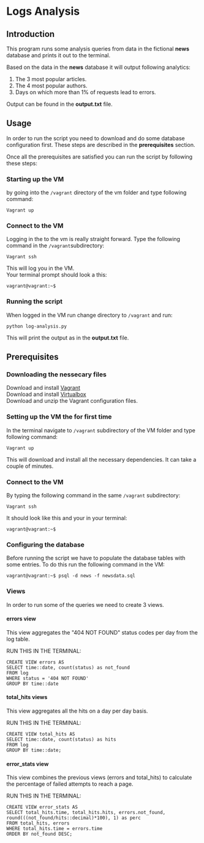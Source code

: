 
# Logs Analysis

## Introduction

This program runs some analysis queries from data in the fictional **news** database and prints it out to the terminal.

Based on the data in the __news__ database it will output following analytics:
1. The 3 most popular articles.
2. The 4 most popular authors.
3. Days on which more than 1% of requests lead to errors.

Output can be found in the **output.txt** file.

## Usage

In order to run the script you need to download and do some database configuration
first.
These steps are described in the **prerequisites** section.

Once all the prerequisites are satisfied you can run the script by following
these steps:

### Starting up the VM
by going into the `/vagrant` directory of the vm folder
and type following command:
```
Vagrant up
```

### Connect to the VM
Logging in the to the vm is really straight forward.
Type the following command in the  `/vagrant`subdirectory:
```
Vagrant ssh
```
This will log you in the VM.  
Your terminal prompt should look a this:
```
vagrant@vagrant:~$
```
### Running the script

When logged in the VM run change directory to `/vagrant` and run:
```
python log-analysis.py
```
This will print the output as in the **output.txt** file.


## Prerequisites

### Downloading the nessecary files
Download and install [Vagrant](https://www.Vagrantup.com/downloads.html)          
Download and install [Virtualbox](https://www.virtualbox.org/wiki/Downloads)      
Download and unzip the Vagrant configuration files.

### Setting up the VM the for first time

In the terminal navigate to  `/vagrant` subdirectory of the VM folder
and type following command:
```
Vagrant up
```
This will download and install all the necessary dependencies.
It can take a couple of minutes.

### Connect to the VM
By typing the following command in the same `/vagrant` subdirectory:
```
Vagrant ssh
```

It should look like this and your in your terminal:
```
vagrant@vagrant:~$
```
### Configuring the database

Before running the script we have to populate the database tables with some entries.
To do this run the following command in the VM:
```
vagrant@vagrant:~$ psql -d news -f newsdata.sql
```
### Views

In order to run some of the queries we need to create 3 views.

#### **errors** view

This view aggregates the "404 NOT FOUND" status codes per day from the log table.

RUN THIS IN THE TERMINAL:
```
CREATE VIEW errors AS
SELECT time::date, count(status) as not_found
FROM log
WHERE status = '404 NOT FOUND'
GROUP BY time::date
```

#### **total_hits** views

This view aggregates all the hits on a day per day basis.

RUN THIS IN THE TERMINAL:
```
CREATE VIEW total_hits AS
SELECT time::date, count(status) as hits
FROM log
GROUP BY time::date;
```

#### **error_stats** view

This view combines the previous views (errors and total_hits) to calculate the percentage of failed attempts to reach a page.

RUN THIS IN THE TERMINAL:
```
CREATE VIEW error_stats AS
SELECT total_hits.time, total_hits.hits, errors.not_found, round(((not_found/hits::decimal)*100), 1) as perc
FROM total_hits, errors
WHERE total_hits.time = errors.time
ORDER BY not_found DESC;
```
